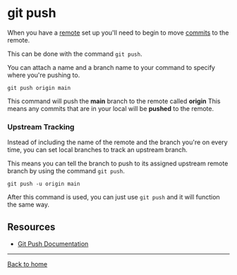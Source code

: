 # git push

When you have a [remote](./Remote.md) set up you'll need to begin to move [commits](./Commit.md) to the remote.

This can be done with the command `git push`.

You can attach a name and a branch name to your command to specify where you're pushing to.

```
git push origin main
```

This command will push the **main** branch to the remote called **origin**
This means any commits that are in your local will be **pushed** to the remote.

### Upstream Tracking

Instead of including the name of the remote and the branch you're on every time, you can set local branches to track an upstream branch.

This means you can tell the branch to push to its assigned upstream remote branch by using the command `git push`.

```
git push -u origin main
```

After this command is used, you can just use `git push` and it will function the same way.

## Resources

- [Git Push Documentation](https://git-scm.com/docs/git-push)

---

[Back to home](./README.md)